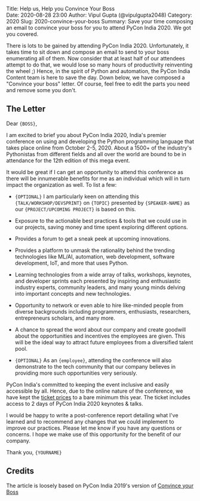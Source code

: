Title: Help us, Help you Convince Your Boss  
Date: 2020-08-28 23:00
Author: Vipul Gupta (@vipulgupta2048)
Category: 2020
Slug: 2020-convince-your-boss 
Summary: Save your time composing an email to convince your boss for you to attend PyCon India 2020. We got you covered.

There is lots to be gained by attending PyCon India 2020. Unfortunately, it takes time to sit down and compose an email to send to your boss enumerating all of them. Now consider that at least half of our attendees attempt to do that, we would lose so many hours of productivity reinventing the wheel ;) Hence, in the spirit of Python and automation, the PyCon India Content team is here to save the day. Down below, we have composed a "Convince your boss" letter. Of course, feel free to edit the parts you need and remove some you don't. 

## The Letter

Dear `{BOSS}`,

I am excited to brief you about PyCon India 2020, India's premier conference on using and developing the Python programming language that takes place online from October 2-5, 2020. About a 1500+ of the industry's Pythonistas from different fields and all over the world are bound to be in attendance for the 12th edition of this mega event.

It would be great if I can get an opportunity to attend this conference as there will be innumerable benefits for me as an individual which will in turn impact the organization as well. To list a few:

* `{OPTIONAL}` I am particularly keen on attending this `{TALK/WORKSHOP/DEVSPRINT}` on `{TOPIC}` presented by `{SPEAKER-NAME}` as our `{PROJECT/UPCOMING PROJECT}` is based on this. 

* Exposure to the actionable best practices & tools that we could use in our projects, saving money and time spent exploring different options.

* Provides a forum to get a sneak peek at upcoming innovations.

* Provides a platform to unmask the rationality behind the trending technologies like ML/AI, automation, web development, software development, IoT, and more that uses Python.

* Learning technologies from a wide array of talks, workshops, keynotes, and developer sprints each presented by inspiring and enthusiastic industry experts, community leaders, and many young minds delving into important concepts and new technologies.

* Opportunity to network or even able to hire like-minded people from diverse backgrounds including programmers, enthusiasts, researchers, entrepreneurs scholars, and many more.

* A chance to spread the word about our company and create goodwill about the opportunities and incentives the employees are given. This will be the ideal way to attract future employees from a diversified talent pool.

* `{OPTIONAL}` As an `{employee}`, attending the conference will also demonstrate to the tech community that our company believes in providing more such opportunities very seriously. 

PyCon India's committed to keeping the event inclusive and easily accessible by all. Hence, due to the online nature of the conference, we have kept the [ticket prices](https://in.pycon.org/2020/#ticket) to a bare minimum this year. The ticket includes access to 2 days of PyCon India 2020 keynotes & talks.

I would be happy to write a post-conference report detailing what I've learned and to recommend any changes that we could implement to improve our practices. Please let me know if you have any questions or concerns. I hope we make use of this opportunity for the benefit of our company.

Thank you,
`{YOURNAME}`


## Credits

The article is loosely based on PyCon India 2019's version of [Convince your Boss](https://in.pycon.org/blog/2019/2019-convince-your-boss-with-this-email.html)
